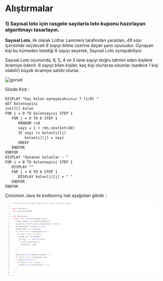 # Alıştırmalar

### 1) Sayısal loto için rasgele sayılarla loto kuponu hazırlayan algoritmayı tasarlayın.

**Sayısal Loto**, ilk olarak Lothar Lammers tarafından yaratılan, *49 sayı içerisinde seçilecek 6 sayıyı* bilme üzerine dayalı şans oyunudur. Oynayan kişi bu kümeden istediği 6 sayıyı seçerek, Sayısal Loto oynayabiliyor.

Sayısal Loto oyununda, 6, 5, 4 ve 3 tane sayıyı doğru tahmin eden kişilere ikramiye ödenir. 6 sayıyı bilen kişiler, kaç kişi olurlarsa olsunlar (sadece 1 kişi olabilir) büyük ikramiye sahibi olurlar.

![gorsel](https://i2.wp.com/www.yazilimbilisim.net/wp-content/uploads/2016/03/sanstopu.jpg?resize=1024%2C609&ssl=1)

Sözde Kod :
```
DISPLAY "Kaç kolon oynayacaksınız ? (1/8) "
GET kolonsayisi
int[][] kolon
FOR i = 0 TO kolonsayisi STEP 1
   FOR j = 0 TO 6 STEP 1
      RANDOM rnd
      sayi = 1 + rdn.nextInt(49)
      IF sayi != kolon[i][j]
         kolon[i][j] = sayi
      ENDIF
   ENDFOR
ENDFOR
DISPLAY "Oynanan kolonlar : "
FOR i = 0 TO kolonsayisi STEP 1
   DISPLAY ""
   FOR j = 0 TO 6 STEP 1
      DISPLAY kolon[i][j] + " "
   ENDFOR
ENDFOR
```
Çözümün Java ile kodlanmış hali aşağıdaki gibidir ;

![gorsel](https://github.com/SenaOzcn/Algoritma/blob/MIT-License/Problem%20%C3%87%C3%B6z%C3%BCmleme%20Y%C3%B6ntemleri/Al%C4%B1%C5%9Ft%C4%B1rmalar/Images/SayisalLoto.png)
